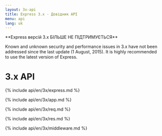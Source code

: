 ```yaml
---
layout: 3x-api
title: Express 3.x - Довідник API
menu: api
lang: uk
---
```


<div id="api-doc" markdown="1">

  <div class="doc-box doc-warn" markdown="1">
  **Express версій 3.x БІЛЬШЕ НЕ ПІДТРИМУЄТЬСЯ**

Known and unknown security and performance issues in 3.x have not been addressed since the last update (1 August, 2015). It is highly recommended to use the latest version of Express.

  </div>

  <h1>3.x API</h1>

<a id='express' class='h2'></a>
{% include api/en/3x/express.md %}

<a id='application' class='h2'></a>
{% include api/en/3x/app.md %}

<a id='request' class='h2'></a>
{% include api/en/3x/req.md %}

<a id='response' class='h2'></a>
{% include api/en/3x/res.md %}

<a id='middleware' class='h2'></a>
{% include api/en/3x/middleware.md %}

</div>
